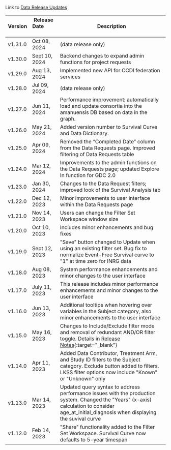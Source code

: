 Link to [Data Release Updates](https://docs.pedscommons.org/DataReleases/)

| Version | Release Date &nbsp; &nbsp; &nbsp; &nbsp; &nbsp; &nbsp;| Description |
| ------- | -------------- | ----------------------------|
| v1.31.0 | Oct 08, 2024 | (data release only) |
| v1.30.0 | Sept 10, 2024 | Backend changes to expand admin functions for project requests |
| v1.29.0 | Aug 13, 2024 | Implemented new API for CCDI federation services |
| v1.28.0 | Jul 09, 2024 | (data release only) |
| v1.27.0 | Jun 11, 2024 | Performance improvement: automatically load and update consortia into the amanuensis DB based on data in the graph. |
| v1.26.0 | May 21, 2024 | Added version number to Survival Curve and Data Dictionary. |
| v1.25.0 | Apr 09, 2024 | Removed the “Completed Date” column from the Data Requests page. Improved filtering of Data Requests table |
| v1.24.0 | Mar 12, 2024 | Improvements to the admin functions on the Data Requests page; updated Explore In function for GDC 2.0  |
| v1.23.0 | Jan 30, 2024 | Changes to the Data Request filters; improved look of the Survival Analysis tab |
| v1.22.0 | Dec 12, 2023 | Minor improvements to user interface within the Data Requests page |
| v1.21.0 | Nov 14, 2023 | Users can change the Filter Set Workspace window size |
| v1.20.0 | Oct 10, 2023 | Includes minor enhancements and bug fixes |
| v1.19.0 | Sept 12, 2023 | "Save" button changed to Update when using an existing filter set. Bug fix to normalize Event-Free Survival curve to "1" at time zero for INRG data |
| v1.18.0 | Aug 08, 2023 | System performance enhancements and minor changes to the user interface |
| v1.17.0 | July 11, 2023 | This release includes minor performance enhancements and minor changes to the user interface |
| v1.16.0 | Jun 13, 2023 | Additional tooltips when hovering over variables in the Subject category, also minor enhancements to the user interface |
| v1.15.0 | May 16, 2023 | Changes to Include/Exclude filter mode and removal of redundant AND/OR filter toggle. Details in [Release Notes](https://drive.google.com/file/d/1cxKhZe-t0XIHOPUjfdXGkki7I4t_F0s7/view?usp=sharing){:target="_blank"} |
| v1.14.0 | Apr 11, 2023 | Added Data Contributor, Treatment Arm, and Study ID filters to the Subject category. Exclude button added to filters. LKSS filter options now include "Known" or "Unknown" only |
| v1.13.0 | Mar 14, 2023 | Updated query syntax to address performance issues with the production system. Changed the "Years" (x-axis) calculation to consider age_at_initial_diagnosis when displaying the suvival curve |
| v1.12.0 | Feb 14, 2023 | "Share" functionality added to the Filter Set Workspace. Survival Curve now defaults to 5-year timespan |